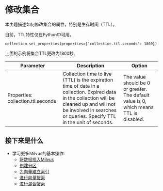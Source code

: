 修改集合
====

本主题描述如何修改集合的属性，特别是生存时间（TTL）。

目前，TTL特性仅在Python中可用。

```
collection.set_properties(properties={"collection.ttl.seconds": 1800})

```

上面的示例将集合TTL更改为1800秒。

| Parameter | Description | Option |
| --- | --- | --- |
| Properties: collection.ttl.seconds | Collection time to live (TTL) is the expiration time of data in a collection. Expired data in the collection will be cleaned up and will not be involved in searches or queries. Specify TTL in the unit of seconds. | The value should be 0 or greater. The default value is 0, which means TTL is disabled. |

接下来是什么
------

* 学习更多Milvus的基本操作:
	+ [将数据插入Milvus](insert_data.md)
	+ [创建分区](create_partition.md)
	+ [为向量建立索引](build_index.md)
	+ [进行向量搜索](search.md)
	+ [进行混合搜索](hybridsearch.md)
